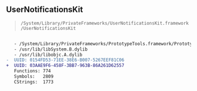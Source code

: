 ## UserNotificationsKit

> `/System/Library/PrivateFrameworks/UserNotificationsKit.framework/UserNotificationsKit`

```diff

   - /System/Library/PrivateFrameworks/PrototypeTools.framework/PrototypeTools
   - /usr/lib/libSystem.B.dylib
   - /usr/lib/libobjc.A.dylib
-  UUID: 0154FD53-71EE-38E6-B007-5267EEF81C06
+  UUID: 03AAE9F6-458F-3BB7-963B-86A261D62557
   Functions: 774
   Symbols:   2809
   CStrings:  1773

```
